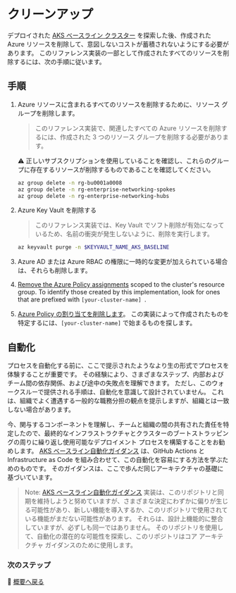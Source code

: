 # クリーンアップ

デプロイされた [AKS ベースライン クラスター](./) を探索した後、作成された Azure リソースを削除して、意図しないコストが蓄積されないようにする必要があります。 このリファレンス実装の一部として作成されたすべてのリソースを削除するには、次の手順に従います。

## 手順

1. Azure リソースに含まれるすべてのリソースを削除するために、リソース グループを削除します。

   > このリファレンス実装で、関連したすべての Azure リソースを削除するには、作成された 3 つのリソース グループを削除する必要があります。

   :warning: 正しいサブスクリプションを使用していることを確認し、これらのグループに存在するリソースが削除するものであることを確認してください。

   ```bash
   az group delete -n rg-bu0001a0008
   az group delete -n rg-enterprise-networking-spokes
   az group delete -n rg-enterprise-networking-hubs
   ```

2. Azure Key Vault を削除する

   > このリファレンス実装では、Key Vault でソフト削除が有効になっているため、名前の衝突が発生しないように、削除を実行します。

   ```bash
   az keyvault purge -n $KEYVAULT_NAME_AKS_BASELINE
   ```

3. Azure AD または Azure RBAC の権限に一時的な変更が加えられている場合は、それらも削除します。

4. [Remove the Azure Policy assignments](https://portal.azure.com/#blade/Microsoft_Azure_Policy/PolicyMenuBlade/Compliance) scoped to the cluster's resource group. To identify those created by this implementation, look for ones that are prefixed with `[your-cluster-name] `.

4. [Azure Policy の割り当てを削除します](https://portal.azure.com/#blade/Microsoft_Azure_Policy/PolicyMenuBlade/Compliance)。 この実装によって作成されたものを特定するには、`[your-cluster-name]` で始まるものを探します。

## 自動化

プロセスを自動化する前に、ここで提示されたようなより生の形式でプロセスを体験することが重要です。 その経験により、さまざまなステップ、内部およびチーム間の依存関係、および途中の失敗点を理解できます。 ただし、このウォークスルーで提供される手順は、自動化を意識して設計されていません。 これは、組織でよく遭遇する一般的な職務分担の観点を提示しますが、組織とは一致しない場合があります。


今、関与するコンポーネントを理解し、チームと組織の間の共有された責任を特定したので、最終的なインフラストラクチャとクラスターのブートストラッピングの周りに繰り返し使用可能なデプロイメント プロセスを構築することをお勧めします。 [AKS ベースライン自動化ガイダンス](https://github.com/Azure/aks-baseline-automation#aks-baseline-automation) は、GitHub Actions と Infrastructure as Code を組み合わせて、この自動化を容易にする方法を学ぶためのものです。 そのガイダンスは、ここで歩んだ同じアーキテクチャの基礎に基づいています。

> Note: [AKS ベースライン自動化ガイダンス](https://github.com/Azure/aks-baseline-automation#aks-baseline-automation) 実装は、このリポジトリと同期を維持しようと努めていますが、さまざまな決定にわずかに偏りが生じる可能性があり、新しい機能を導入するか、このリポジトリで使用されている機能がまだない可能性があります。 それらは、設計上機能的に整合していますが、必ずしも同一ではありません。 そのリポジトリを使用して、自動化の潜在的な可能性を探索し、このリポジトリはコア アーキテクチャ ガイダンスのために使用します。

### 次のステップ

:arrow_up_small: [概要へ戻る](./README.md#overview)

